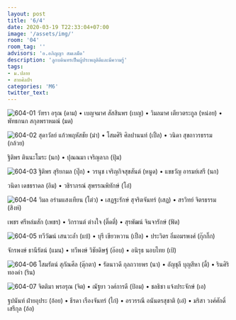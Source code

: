 ```yaml
---
layout: post
title: '6/4'
date: 2020-03-19 T22:33:04+07:00
image: '/assets/img/'
room: '04'
room_tag: ''
advisors: 'อ.อภิญญา สมเลม็ด'
description: 'ลูกบดินทรเป็นผู้ประพฤติดีและมีความรู้'
tags:
- ม.ปลาย
- สายศิลป์ฯ
categories: 'M6'
twitter_text:
---
```

![604-01](https://res.cloudinary.com/dbruw74ms/image/upload/r_8,c_fit,w_760/v1584634054/604-01_vcml4u.png)
วัฑรา อรุณ (ดาม) • เบญจมาศ สัสสินพร (เบญ) • วิมลมาศ เตียวตระกูล (หน่อย) • พัทธกนก สกุลพราหมณ์ (มด)

![604-02](https://res.cloudinary.com/dbruw74ms/image/upload/r_8,c_fit,w_760/v1584633568/604-02_femkwi.png)
สุดาวัลย์ แก้วพฤหัสชัย (ม๋า) • โสมศิริ ศิลปานนท์ (เปิ้ล) • วนิดา สุขถาวรธรรม (กล้วย)

ฐิติพร ตินนะโมระ (นก) • ปุณณมา เจริญลาภ (ปุ้ม)

![604-03](https://res.cloudinary.com/dbruw74ms/image/upload/r_8,c_fit,w_760/v1584633599/604-03_diqeaf.png)
ฐิติพร สุริยกมล (ปุ๊ก) • วรนุช เจริญกิจสุขสันต์ (หนูด) • แขขวัญ อารมย์เสรี (นก)

วนิดา เดชธราดล (อิม) • วชิราภรณ์ สุพรรณพิทักษ์ (โอ๋)

![604-04](https://res.cloudinary.com/dbruw74ms/image/upload/r_8,c_fit,w_760/v1584633631/604-04_ln1ag7.png)
วิมล อร่ามแสงเทียน (โต๋ว) • เสฏฐะรักษ์ สุจริตจันทร์ (เสฏ) • สรวิทย์ จิตรธรรม (สิงห์)

เพชร ศรีหล่มสัก (เพชร) • วิกรานต์ ต่างใจ (ติ๊ดตี่) • สุรพัฒน์ จินจารักษ์ (ฟัด)

![604-05](https://res.cloudinary.com/dbruw74ms/image/upload/r_8,c_fit,w_760/v1584633619/604-05_rpzxpk.png)
ทวีวัฒน์ เสนวะล้ำ (แบ้) • บุรี เขียวหวาน (เปิ้ล) • ประวิตร อิ่มอมรพงศ์ (กุ๊กกิ๊ก)

จักรพงษ์ ธานีรัตน์ (แมน) • ทวีพงษ์ วิชัยดิษฐ์ (อ๊อบ) • อนิรุธ นอบไทย (เป้)

![604-06](https://res.cloudinary.com/dbruw74ms/image/upload/r_8,c_fit,w_760/v1584633619/604-06_ek3lri.png)
โสมรัตน์ สุกัณศีล (ตุ๊กตา) • รัตนาวดี กุลถวายพร (นา) • อัญชุลี บุญสีหา (ดี้) • รินศิริ ทองคำ (ริน)

![604-07](https://res.cloudinary.com/dbruw74ms/image/upload/r_8,c_fit,w_760/v1584634460/604-07_igtvgb.png)
จิตติมา พรอรุณ (จิต) • ณัฐยา วงศ์การดี (ป้อม) • ชลธิชา แจ้งประจักษ์ (เอ)

ฐปนันท์ ฝ่ายอุประ (อ้อย) • ธีรดา เรืองจันทร์ (ไก่) • อรวรรณี อนันตรสุชาติ (เอ๋) • มริสา วงศ์ศักดิ์เสรีกุล (อ้อ)

